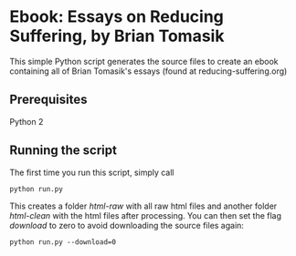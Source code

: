 # Ebook: Essays on Reducing Suffering, by Brian Tomasik

This simple Python script generates the source files to create an ebook containing all of Brian Tomasik's essays (found at reducing-suffering.org)

## Prerequisites

Python 2

## Running the script

The first time you run this script, simply call

```
python run.py
```

This creates a folder _html-raw_ with all raw html files and another folder _html-clean_ with the html files after processing. You can then set the flag _download_ to zero to avoid downloading the source files again:

```
python run.py --download=0
```
